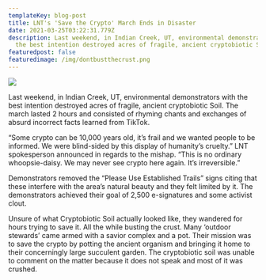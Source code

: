 ```yaml
---
templateKey: blog-post
title: LNT's 'Save the Crypto' March Ends in Disaster
date: 2021-03-25T03:22:31.779Z
description: Last weekend, in Indian Creek, UT, environmental demonstrators with
  the best intention destroyed acres of fragile, ancient cryptobiotic Soil.
featuredpost: false
featuredimage: /img/dontbustthecrust.png
---
```

![](/img/dontbustthecrust.png)

Last weekend, in Indian Creek, UT, environmental demonstrators with the best intention destroyed acres of fragile, ancient cryptobiotic Soil. The march lasted 2 hours and consisted of rhyming chants and exchanges of absurd incorrect facts learned from TikTok. 



“Some crypto can be 10,000 years old, it’s frail and we wanted people to be informed. We were blind-sided by this display of humanity’s cruelty.” LNT spokesperson announced in regards to the mishap. “This is no ordinary whoopsie-daisy. We may never see crypto here again. It’s irreversible.”



Demonstrators removed the “Please Use Established Trails” signs citing that these interfere with the area’s natural beauty and they felt limited by it. The demonstrators achieved their goal of 2,500 e-signatures and some activist clout. 



Unsure of what Cryptobiotic Soil actually looked like, they wandered for hours trying to save it. All the while busting the crust. Many ‘outdoor stewards’ came armed with a savior complex and a pot. Their mission was to save the crypto by potting the ancient organism and bringing it home to their concerningly large succulent garden. The cryptobiotic soil was unable to comment on the matter because it does not speak and most of it was crushed.
